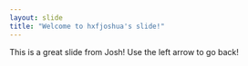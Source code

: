 ```yaml
---
layout: slide
title: "Welcome to hxfjoshua's slide!"
---
```

This is a great slide from Josh!
Use the left arrow to go back!
